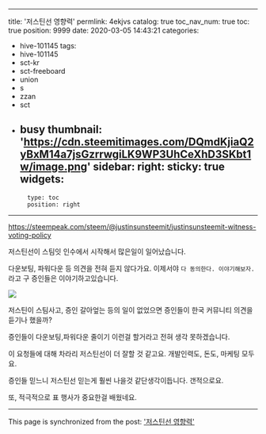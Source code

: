 
---
title: '저스틴선 영향력'
permlink: 4ekjvs
catalog: true
toc_nav_num: true
toc: true
position: 9999
date: 2020-03-05 14:43:21
categories:
- hive-101145
tags:
- hive-101145
- sct-kr
- sct-freeboard
- union
- s
- zzan
- sct
- busy
thumbnail: 'https://cdn.steemitimages.com/DQmdKjiaQ2yBxM14a7jsGzrrwgiLK9WP3UhCeXhD3SKbt1w/image.png'
sidebar:
    right:
        sticky: true
widgets:
    -
        type: toc
        position: right
---


https://steempeak.com/steem/@justinsunsteemit/justinsunsteemit-witness-voting-policy

저스틴선이 스팀잇 인수에서 시작해서 많은일이 일어났습니다.

다운보팅, 파워다운 등 의견을 전혀 듣지 않다가요. 이제서야 `다 동의한다. 이야기해보자.` 라고 구 증인들은 이야기하고있습니다.

![](https://cdn.steemitimages.com/DQmdKjiaQ2yBxM14a7jsGzrrwgiLK9WP3UhCeXhD3SKbt1w/image.png)


저스틴이 스팀사고, 증인 갈아엎는 등의 일이 없었으면 증인들이 한국 커뮤니티 의견을 듣기나 했을까?

증인들이 다운보팅,파워다운 줄이기 이런걸 할거라고 전혀 생각 못하겠습니다.

이 요청들에 대해 차라리 저스틴선이 더 잘할 것 같고요. 개발인력도, 돈도, 마케팅 모두요.

증인들 믿느니 저스틴선 믿는게 훨씬 나을것 같단생각이듭니다. 갠적으로요.

또, 적극적으로 표 행사가 중요한걸 배웠네요.

- - -

This page is synchronized from the post: ['저스틴선 영향력'](https://steemit.com/@jacobyu/4ekjvs)
